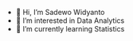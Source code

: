 - 👋 Hi, I’m Sadewo Widyanto
- 👀 I’m interested in Data Analytics
- 🌱 I’m currently learning Statistics

<!---
dewo1357/dewo1357 is a ✨ special ✨ repository because its `README.md` (this file) appears on your GitHub profile.
You can click the Preview link to take a look at your changes.
--->
